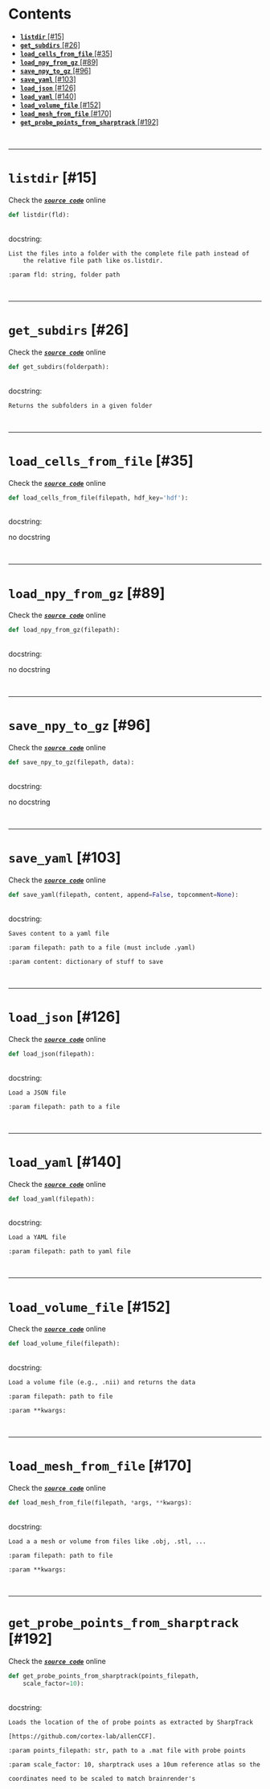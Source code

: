 



Contents
========

* [**`listdir`** [#15]](#listdir-15)
* [**`get_subdirs`** [#26]](#get_subdirs-26)
* [**`load_cells_from_file`** [#35]](#load_cells_from_file-35)
* [**`load_npy_from_gz`** [#89]](#load_npy_from_gz-89)
* [**`save_npy_to_gz`** [#96]](#save_npy_to_gz-96)
* [**`save_yaml`** [#103]](#save_yaml-103)
* [**`load_json`** [#126]](#load_json-126)
* [**`load_yaml`** [#140]](#load_yaml-140)
* [**`load_volume_file`** [#152]](#load_volume_file-152)
* [**`load_mesh_from_file`** [#170]](#load_mesh_from_file-170)
* [**`get_probe_points_from_sharptrack`** [#192]](#get_probe_points_from_sharptrack-192)


&nbsp;

--------
# **`listdir`** [#15]
  
Check the [***``source code``***](https://github.com/brainglobe/brainrender/blob/master/brainrender/Utils/data_io.py#L15) online

```python
def listdir(fld):
```

&nbsp;  
docstring:

```text
List the files into a folder with the complete file path instead of
    the relative file path like os.listdir.

:param fld: string, folder path

```

&nbsp;

--------
# **`get_subdirs`** [#26]
  
Check the [***``source code``***](https://github.com/brainglobe/brainrender/blob/master/brainrender/Utils/data_io.py#L26) online

```python
def get_subdirs(folderpath):
```

&nbsp;  
docstring:

```text
Returns the subfolders in a given folder

```

&nbsp;

--------
# **`load_cells_from_file`** [#35]
  
Check the [***``source code``***](https://github.com/brainglobe/brainrender/blob/master/brainrender/Utils/data_io.py#L35) online

```python
def load_cells_from_file(filepath, hdf_key='hdf'):
```

&nbsp;  
docstring:

no docstring

&nbsp;

--------
# **`load_npy_from_gz`** [#89]
  
Check the [***``source code``***](https://github.com/brainglobe/brainrender/blob/master/brainrender/Utils/data_io.py#L89) online

```python
def load_npy_from_gz(filepath):
```

&nbsp;  
docstring:

no docstring

&nbsp;

--------
# **`save_npy_to_gz`** [#96]
  
Check the [***``source code``***](https://github.com/brainglobe/brainrender/blob/master/brainrender/Utils/data_io.py#L96) online

```python
def save_npy_to_gz(filepath, data):
```

&nbsp;  
docstring:

no docstring

&nbsp;

--------
# **`save_yaml`** [#103]
  
Check the [***``source code``***](https://github.com/brainglobe/brainrender/blob/master/brainrender/Utils/data_io.py#L103) online

```python
def save_yaml(filepath, content, append=False, topcomment=None):
```

&nbsp;  
docstring:

```text
Saves content to a yaml file

:param filepath: path to a file (must include .yaml)

:param content: dictionary of stuff to save

```

&nbsp;

--------
# **`load_json`** [#126]
  
Check the [***``source code``***](https://github.com/brainglobe/brainrender/blob/master/brainrender/Utils/data_io.py#L126) online

```python
def load_json(filepath):
```

&nbsp;  
docstring:

```text
Load a JSON file

:param filepath: path to a file

```

&nbsp;

--------
# **`load_yaml`** [#140]
  
Check the [***``source code``***](https://github.com/brainglobe/brainrender/blob/master/brainrender/Utils/data_io.py#L140) online

```python
def load_yaml(filepath):
```

&nbsp;  
docstring:

```text
Load a YAML file

:param filepath: path to yaml file

```

&nbsp;

--------
# **`load_volume_file`** [#152]
  
Check the [***``source code``***](https://github.com/brainglobe/brainrender/blob/master/brainrender/Utils/data_io.py#L152) online

```python
def load_volume_file(filepath):
```

&nbsp;  
docstring:

```text
Load a volume file (e.g., .nii) and returns the data

:param filepath: path to file

:param **kwargs:

```

&nbsp;

--------
# **`load_mesh_from_file`** [#170]
  
Check the [***``source code``***](https://github.com/brainglobe/brainrender/blob/master/brainrender/Utils/data_io.py#L170) online

```python
def load_mesh_from_file(filepath, *args, **kwargs):
```

&nbsp;  
docstring:

```text
Load a a mesh or volume from files like .obj, .stl, ...

:param filepath: path to file

:param **kwargs:

```

&nbsp;

--------
# **`get_probe_points_from_sharptrack`** [#192]
  
Check the [***``source code``***](https://github.com/brainglobe/brainrender/blob/master/brainrender/Utils/data_io.py#L192) online

```python
def get_probe_points_from_sharptrack(points_filepath,
    scale_factor=10):
```

&nbsp;  
docstring:

```text
Loads the location of the of probe points as extracted by SharpTrack

[https://github.com/cortex-lab/allenCCF].

:param points_filepath: str, path to a .mat file with probe points

:param scale_factor: 10, sharptrack uses a 10um reference atlas so the

coordinates need to be scaled to match brainrender's

```